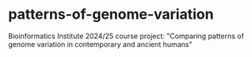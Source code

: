 # patterns-of-genome-variation
Bioinformatics Institute 2024/25 course project: "Comparing patterns of genome variation in contemporary and ancient humans"
